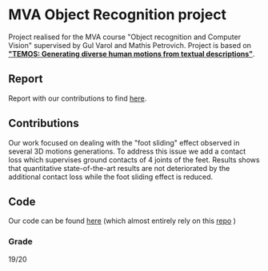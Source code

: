 # MVA Object Recognition project
Project realised for the MVA course "Object recognition and Computer Vision" supervised by Gul Varol and Mathis Petrovich. Project is based on [**"TEMOS: Generating diverse human motions from textual descriptions"**](http://arxiv.org/abs/2204.14109). 

## Report
Report with our contributions to find [here](https://github.com/RomanPlaud/RecVisProject/blob/master/report.pdf).

## Contributions
Our work focused on dealing with the "foot sliding" effect observed in several 3D motions generations. To address this issue we add a contact loss which supervises ground contacts of 4 joints of the feet. Results shows that quantitative state-of-the-art results are not deteriorated by the additional contact loss while the foot sliding effect is reduced.

## Code
Our code can be found [here](https://github.com/clemgris/transfer_VM) (which almost entirely rely on this [repo](https://github.com/Mathux/TEMOS) ) 

### Grade 
19/20
